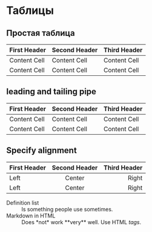 # Таблицы

## Простая таблица

First Header | Second Header | Third Header
------------ | ------------- | ------------
Content Cell | Content Cell  | Content Cell
Content Cell | Content Cell  | Content Cell

##  leading and tailing pipe

| First Header | Second Header | Third Header |
| ------------ | ------------- | ------------ |
| Content Cell | Content Cell  | Content Cell |
| Content Cell | Content Cell  | Content Cell |

## Specify alignment 

First Header | Second Header | Third Header
:----------- |:-------------:| -----------:
Left         | Center        | Right
Left         | Center        | Right

<dl>
  <dt>Definition list</dt>
  <dd>Is something people use sometimes.</dd>

  <dt>Markdown in HTML</dt>
  <dd>Does *not* work **very** well. Use HTML <em>tags</em>.</dd>
</dl>